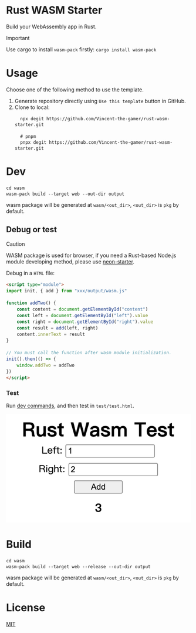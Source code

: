 # Rust WASM Starter

Build your WebAssembly app in Rust.

> [!IMPORTANT]
> Use cargo to install `wasm-pack` firstly: `cargo install wasm-pack`

# Usage

Choose one of the following method to use the template.

1. Generate repository directly using `Use this template` button in GitHub.
2. Clone to local:
    ```shell
      npx degit https://github.com/Vincent-the-gamer/rust-wasm-starter.git

      # pnpm
      pnpx degit https://github.com/Vincent-the-gamer/rust-wasm-starter.git
    ```

# Dev
```shell
cd wasm
wasm-pack build --target web --out-dir output
```

wasm package will be generated at `wasm/<out_dir>`, `<out_dir>` is `pkg` by default.

## Debug or test

> [!CAUTION]
> WASM package is used for browser, if you need a Rust-based Node.js module developing method, please use [neon-starter](https://github.com/Vincent-the-gamer/neon-starter).

Debug in a `HTML` file:

```html
<script type="module">
import init, { add } from "xxx/output/wasm.js"

function addTwo() {
    const content = document.getElementById("content")
    const left = document.getElementById("left").value
    const right = document.getElementById("right").value
    const result = add(left, right)
    content.innerText = result
}

// You must call the function after wasm module initialization.
init().then(() => {
    window.addTwo = addTwo
})
</script>
```

### Test
Run [dev commands](#dev), and then test in `test/test.html`.

![test](.github/test.png)

# Build
```shell
cd wasm
wasm-pack build --target web --release --out-dir output
```

wasm package will be generated at `wasm/<out_dir>`, `<out_dir>` is `pkg` by default.

# License 
[MIT](https://github.com/Vincent-the-gamer/rust-wasm-starter/blob/main/LICENSE)